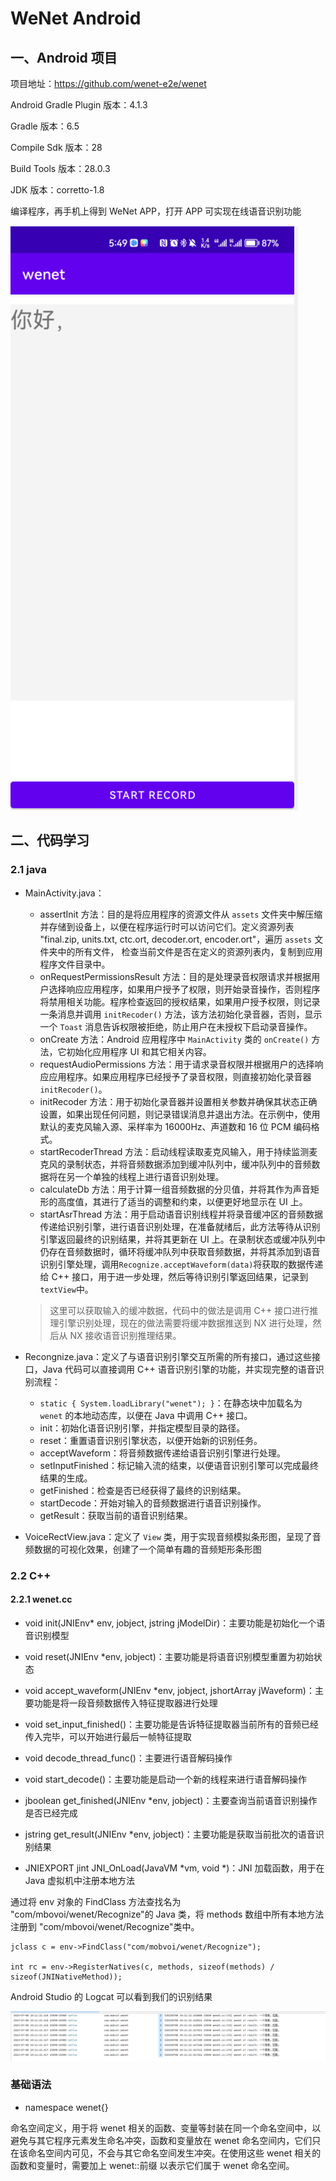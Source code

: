 # WeNet Android

## 一、Android 项目

项目地址：https://github.com/wenet-e2e/wenet

Android Gradle Plugin 版本：4.1.3

Gradle 版本：6.5

Compile Sdk 版本：28

Build Tools 版本：28.0.3

JDK 版本：corretto-1.8

编译程序，再手机上得到 WeNet APP，打开 APP 可实现在线语音识别功能

![](../../figs.assets/image-20230703175847942.png)

## 二、代码学习

### 2.1 java

- MainActivity.java：

  - assertInit 方法：目的是将应用程序的资源文件从 `assets` 文件夹中解压缩并存储到设备上，以便在程序运行时可以访问它们。定义资源列表 "final.zip, units.txt, ctc.ort, decoder.ort, encoder.ort"，遍历 `assets` 文件夹中的所有文件， 检查当前文件是否在定义的资源列表内，复制到应用程序文件目录中。
  - onRequestPermissionsResult 方法：目的是处理录音权限请求并根据用户选择响应应用程序，如果用户授予了权限，则开始录音操作，否则程序将禁用相关功能。程序检查返回的授权结果，如果用户授予权限，则记录一条消息并调用 `initRecoder()` 方法，该方法初始化录音器，否则，显示一个 `Toast` 消息告诉权限被拒绝，防止用户在未授权下启动录音操作。
  - onCreate 方法：Android 应用程序中 `MainActivity` 类的 `onCreate()` 方法，它初始化应用程序 UI 和其它相关内容。 
  - requestAudioPermissions 方法：用于请求录音权限并根据用户的选择响应应用程序。如果应用程序已经授予了录音权限，则直接初始化录音器 `initRecoder()`。
  - initRecoder 方法：用于初始化录音器并设置相关参数并确保其状态正确设置，如果出现任何问题，则记录错误消息并退出方法。在示例中，使用默认的麦克风输入源、采样率为 16000Hz、声道数和 16 位 PCM 编码格式。
  - startRecoderThread 方法：启动线程读取麦克风输入，用于持续监测麦克风的录制状态，并将音频数据添加到缓冲队列中，缓冲队列中的音频数据将在另一个单独的线程上进行语音识别处理。
  - calculateDb 方法：用于计算一组音频数据的分贝值，并将其作为声音矩形的高度值，其进行了适当的调整和约束，以便更好地显示在 UI 上。
  - startAsrThread 方法：用于启动语音识别线程并将录音缓冲区的音频数据传递给识别引擎，进行语音识别处理，在准备就绪后，此方法等待从识别引擎返回最终的识别结果，并将其更新在 UI 上。在录制状态或缓冲队列中仍存在音频数据时，循环将缓冲队列中获取音频数据，并将其添加到语音识别引擎处理，调用`Recognize.acceptWaveform(data)`将获取的数据传递给 C++ 接口，用于进一步处理，然后等待识别引擎返回结果，记录到`textView`中。

  > 这里可以获取输入的缓冲数据，代码中的做法是调用 C++ 接口进行推理引擎识别处理，现在的做法需要将缓冲数据推送到 NX 进行处理，然后从 NX 接收语音识别推理结果。

- Recongnize.java：定义了与语音识别引擎交互所需的所有接口，通过这些接口，Java 代码可以直接调用 C++ 语音识别引擎的功能，并实现完整的语音识别流程：

  - `static { System.loadLibrary("wenet"); }`：在静态块中加载名为 `wenet` 的本地动态库，以便在 Java 中调用 C++ 接口。
  - init：初始化语音识别引擎，并指定模型目录的路径。
  - reset：重置语音识别引擎状态，以便开始新的识别任务。
  - acceptWaveform：将音频数据传递给语音识别引擎进行处理。
  - setInputFinished：标记输入流的结束，以便语音识别引擎可以完成最终结果的生成。
  - getFinished：检查是否已经获得了最终的识别结果。
  - startDecode：开始对输入的音频数据进行语音识别操作。
  - getResult：获取当前的语音识别结果。

- VoiceRectView.java：定义了 `View` 类，用于实现音频模拟条形图，呈现了音频数据的可视化效果，创建了一个简单有趣的音频矩形条形图

### 2.2 C++

#### 2.2.1 wenet.cc

- void init(JNIEnv* env, jobject, jstring jModelDir)：主要功能是初始化一个语音识别模型

- void reset(JNIEnv *env, jobject)：主要功能是将语音识别模型重置为初始状态
- void accept_waveform(JNIEnv *env, jobject, jshortArray jWaveform)：主要功能是将一段音频数据传入特征提取器进行处理
- void set_input_finished()：主要功能是告诉特征提取器当前所有的音频已经传入完毕，可以开始进行最后一帧特征提取
- void decode_thread_func()：主要进行语音解码操作
- void start_decode()：主要功能是启动一个新的线程来进行语音解码操作
- jboolean get_finished(JNIEnv *env, jobject)：主要查询当前语音识别操作是否已经完成
- jstring get_result(JNIEnv *env, jobject)：主要功能是获取当前批次的语音识别结果



- JNIEXPORT jint JNI_OnLoad(JavaVM *vm, void *)：JNI 加载函数，用于在 Java 虚拟机中注册本地方法

通过将 env 对象的 FindClass 方法查找名为 "com/mbovoi/wenet/Recognize"的 Java 类，将 methods 数组中所有本地方法注册到 "com/mbovoi/wenet/Recognize"类中。

```
jclass c = env->FindClass("com/mobvoi/wenet/Recognize");

int rc = env->RegisterNatives(c, methods, sizeof(methods) / sizeof(JNINativeMethod));
```

Android Studio 的 Logcat 可以看到我们的识别结果

![](../../figs.assets/image-20230708191153152.png)

### 基础语法

- namespace wenet{}

命名空间定义，用于将 wenet 相关的函数、变量等封装在同一个命名空间中，以避免与其它程序元素发生命名冲突，函数和变量放在 wenet 命名空间内，它们只在该命名空间内可见，不会与其它命名空间发生冲突。在使用这些 wenet 相关的函数和变量时，需要加上 wenet::前缀 以表示它们属于 wenet 命名空间。
